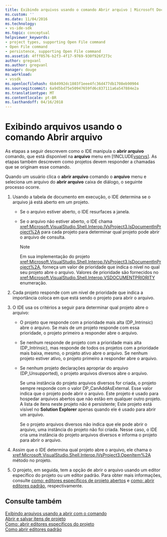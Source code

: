 ```yaml
---
title: Exibindo arquivos usando o comando Abrir arquivo | Microsoft Docs
ms.custom: ''
ms.date: 11/04/2016
ms.technology:
- vs-ide-sdk
ms.topic: conceptual
helpviewer_keywords:
- project types, supporting Open File command
- Open File command
- persistence, supporting Open File command
ms.assetid: 4fff0576-b2f3-4f17-9769-930f926f273c
author: gregvanl
ms.author: gregvanl
manager: douge
ms.workload:
- vssdk
ms.openlocfilehash: 6b84992dc1803f1eee4fc36d477db1708eb90904
ms.sourcegitcommit: 6a9d5bd75e50947659fd6c837111a6a547884e2a
ms.translationtype: MT
ms.contentlocale: pt-BR
ms.lasthandoff: 04/16/2018
---
```

# <a name="displaying-files-by-using-the-open-file-command"></a>Exibindo arquivos usando o comando Abrir arquivo
As etapas a seguir descrevem como o IDE manipula o **abrir arquivo** comando, que está disponível na **arquivo** menu em [!INCLUDE[vsprvs](../../code-quality/includes/vsprvs_md.md)]. As etapas também descrevem como projetos devem responder a chamadas que se originam esse comando.  
  
 Quando um usuário clica o **abrir arquivo** comando o **arquivo** menu e seleciona um arquivo do **abrir arquivo** caixa de diálogo, o seguinte processo ocorre.  
  
1.  Usando a tabela de documento em execução, o IDE determina se o arquivo já está aberto em um projeto.  
  
    -   Se o arquivo estiver aberto, o IDE resurfaces a janela.  
  
    -   Se o arquivo não estiver aberto, o IDE chama <xref:Microsoft.VisualStudio.Shell.Interop.IVsProject3.IsDocumentInProject%2A> para cada projeto para determinar qual projeto pode abrir o arquivo de consulta.  
  
        > [!NOTE]
        >  Em sua implementação do projeto <xref:Microsoft.VisualStudio.Shell.Interop.IVsProject3.IsDocumentInProject%2A>, forneça um valor de prioridade que indica o nível no qual seu projeto abre o arquivo. Valores de prioridade são fornecidos no <xref:Microsoft.VisualStudio.Shell.Interop.VSDOCUMENTPRIORITY> enumeração.  
  
2.  Cada projeto responde com um nível de prioridade que indica a importância coloca em que está sendo o projeto para abrir o arquivo.  
  
3.  O IDE usa os critérios a seguir para determinar qual projeto abre o arquivo:  
  
    -   O projeto que responde com a prioridade mais alta (DP_Intrinsic) abre o arquivo. Se mais de um projeto responde com essa prioridade, o projeto primeiro a responder abre o arquivo.  
  
    -   Se nenhum responde de projeto com a prioridade mais alta (DP_Intrinsic), mas responde de todos os projetos com a prioridade mais baixa, mesmo, o projeto ativo abre o arquivo. Se nenhum projeto estiver ativo, o projeto primeiro a responder abre o arquivo.  
  
    -   Se nenhum projeto declarações apropriar do arquivo (DP_Unsupported), o projeto arquivos diversos abre o arquivo.  
  
         Se uma instância do projeto arquivos diversos for criada, o projeto sempre responde com o valor DP_CanAddAsExternal. Esse valor indica que o projeto pode abrir o arquivo. Este projeto é usado para hospedar arquivos abertos que não estão em qualquer outro projeto. A lista de itens neste projeto não é persistente; Este projeto está visível no **Solution Explorer** apenas quando ele é usado para abrir um arquivo.  
  
         Se o projeto arquivos diversos não indica que ele pode abrir o arquivo, uma instância do projeto não foi criada. Nesse caso, o IDE cria uma instância do projeto arquivos diversos e informa o projeto para abrir o arquivo.  
  
4.  Assim que o IDE determina qual projeto abre o arquivo, ele chama o <xref:Microsoft.VisualStudio.Shell.Interop.IVsProject3.OpenItem%2A> método no projeto.  
  
5.  O projeto, em seguida, tem a opção de abrir o arquivo usando um editor específico do projeto ou um editor padrão. Para obter mais informações, consulte [como: editores específicos de projeto abertos](../../extensibility/how-to-open-project-specific-editors.md) e [como: abrir editores padrão](../../extensibility/how-to-open-standard-editors.md), respectivamente.  
  
## <a name="see-also"></a>Consulte também  
 [Exibindo arquivos usando a abrir com o comando](../../extensibility/internals/displaying-files-by-using-the-open-with-command.md)   
 [Abrir e salvar itens de projeto](../../extensibility/internals/opening-and-saving-project-items.md)   
 [Como: abrir editores específicos do projeto](../../extensibility/how-to-open-project-specific-editors.md)   
 [Como abrir editores padrão](../../extensibility/how-to-open-standard-editors.md)